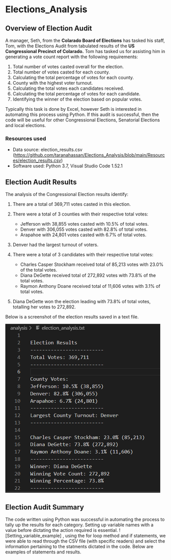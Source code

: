 # Elections_Analysis

## Overview of Election Audit

A manager, Seth, from the **Colarado Board of Elections** has tasked his staff, Tom, with the Elections Audit from tabulated results of the **US Congressional Precinct of Colarado.**  Tom has tasked us for assisting him in generating a vote count report with the following requirements:

1. Total number of votes casted overall for the election.
2. Total number of votes casted for each county.
3. Calculating the total percentage of votes for each county.
4. County with the highest voter turnout.
5. Calculating the total votes each candidates received.
6. Calculating the total percentage of votes for each candidate.
7. Identifying the winner of the election based on popular votes.

Typically this task is done by Excel, however Seth is interested in automating this process using Python.  If this audit is successful, then the code will be useful for other Congressional Elections, Senatorial Elections and local elections.  


### Resources used

- Data source: election_results.csv (https://github.com/taranahassan/Elections_Analysis/blob/main/Resources/election_results.csv)
- Software used: Python 3.7, Visual Studio Code 1.52.1

## Election Audit Results

The analysis of the Congressional Election results identify:
1. There are a total of 369,711 votes casted in this election.
2. There were a total of 3 counties with their respective total votes:
      - Jefferson with 38,855 votes casted with 10.5% of total votes.
      - Denver with 306,055 votes casted with 82.8% of total votes.
      - Arapahoe with 24,801 votes casted with 6.7% of total votes.
3. Denver had the largest turnout of voters.
      
4. There were a total of 3 candidates with their respective total votes:
      - Charles Casper Stockham received total of 85,213 votes with 23.0% of the total votes.
      - Diana DeGette received total of 272,892 votes with 73.8% of the total votes.
      - Raymon Anthony Doane received total of 11,606 votes with 3.1% of total votes.
      
5. Diana DeGette won the election leading with 73.8% of total votes, totalling her votes to 272,892.

Below is a screenshot of the election results saved in a text file.

![Election_results](https://github.com/taranahassan/Elections_Analysis/blob/main/Elections_results.png?raw=true)


## Election Audit Summary

The code written using Python was successful in automating the process to tally up the results for each category.  Setting up variable names with a value before dictating the action required is essential. ![Setting_variable_example]
, using the for loop method and if statements, we were able to read through the CSV file (with specific readers) and select the information pertaining to the statments dictated in the code.  Below are examples of statements and results.

      

